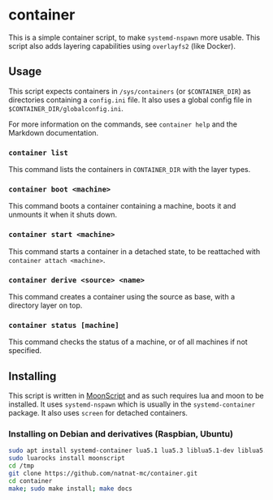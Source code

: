 # container
This is a simple container script, to make `systemd-nspawn` more usable.
This script also adds layering capabilities using `overlayfs2` (like Docker).

## Usage
This script expects containers in `/sys/containers` (or `$CONTAINER_DIR`) as directories containing a `config.ini` file. It also uses a global config file in `$CONTAINER_DIR/globalconfig.ini`.

For more information on the commands, see `container help` and the Markdown documentation.

### `container list`
This command lists the containers in `CONTAINER_DIR` with the layer types.

### `container boot <machine>`
This command boots a container containing a machine, boots it and unmounts it when it shuts down.

### `container start <machine>`
This command starts a container in a detached state, to be reattached with `container attach <machine>`.

### `container derive <source> <name>`
This command creates a container using the source as base, with a directory layer on top.

### `container status [machine]`
This command checks the status of a machine, or of all machines if not specified.

## Installing
This script is written in [MoonScript](http://moonscript.org) and as such requires lua and moon to be installed. It uses `systemd-nspawn` which is usually in the `systemd-container` package. It also uses `screen` for detached containers.

### Installing on Debian and derivatives (Raspbian, Ubuntu)
```bash
sudo apt install systemd-container lua5.1 lua5.3 liblua5.1-dev liblua5.3-dev luarocks git build-essential screen
sudo luarocks install moonscript
cd /tmp
git clone https://github.com/natnat-mc/container.git
cd container
make; sudo make install; make docs
```

